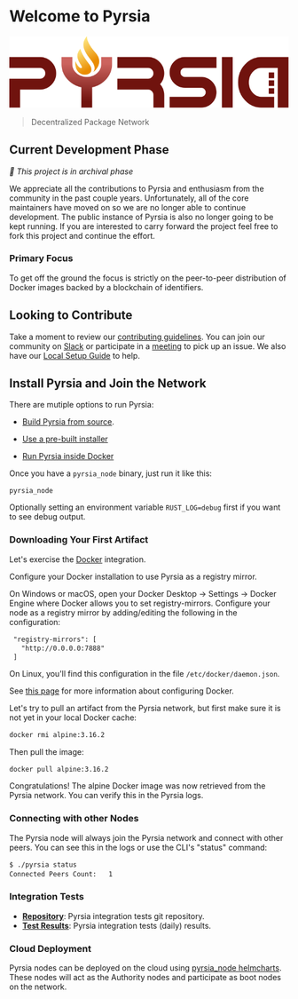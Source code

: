 # Welcome to Pyrsia

![logo](https://raw.githubusercontent.com/pyrsia/.github/main/images/logo-color.svg)

> Decentralized Package Network

## Current Development Phase

_📢 This project is in archival phase_

We appreciate all the contributions to Pyrsia and enthusiasm from the community in the past couple years. Unfortunately, all of the core maintainers have moved on so we are no longer able to continue development. The public instance of Pyrsia is also no longer going to be kept running. If you are interested to carry forward the project feel free to fork this project and continue the effort.

### Primary Focus

To get off the ground the focus is strictly on the peer-to-peer distribution of Docker images backed by a blockchain of identifiers.

## Looking to Contribute

Take a moment to review our [contributing guidelines](https://github.com/pyrsia/.github/blob/main/contributing.md).
You can join our community on [Slack](https://cdeliveryfdn.slack.com/join/shared_invite/zt-1eryue9cw-9YpgrfIfsTcDS~hGHchURg) or participate in a [meeting](https://pyrsia.io/docs/social/#calendar) to pick up an issue. We also have our [Local Setup Guide](/docs/community/get_involved/local_dev_setup/) to help.

## Install Pyrsia and Join the Network

There are mutiple options to run Pyrsia:

- [Build Pyrsia from source](/docs/community/get_involved/local_dev_setup.md).

- [Use a pre-built installer](/docs/tutorials/quick-installation/)

- [Run Pyrsia inside Docker](/docs/tutorials/quick-installation/#run-pyrsia-in-docker)

Once you have a `pyrsia_node` binary, just run it like this:

```shell
pyrsia_node
```

Optionally setting an environment variable `RUST_LOG=debug` first if you want to
see debug output.

### Downloading Your First Artifact

Let's exercise the [Docker](https://www.docker.com/) integration.

Configure your Docker installation to use Pyrsia as a registry mirror.

On Windows or macOS, open your Docker Desktop -> Settings ->
Docker Engine where Docker allows you to set registry-mirrors. Configure your node
as a registry mirror by adding/editing the following in the configuration:

```jsonc
 "registry-mirrors": [
   "http://0.0.0.0:7888"
 ]
```

On Linux, you'll find this configuration in the file `/etc/docker/daemon.json`.

See [this page](/docs/tutorials/docker/#configure-docker) for more information about
configuring Docker.

Let's try to pull an artifact from the Pyrsia network, but first make sure it is
not yet in your local Docker cache:

```sh
docker rmi alpine:3.16.2
```

Then pull the image:

```sh
docker pull alpine:3.16.2
```

Congratulations! The alpine Docker image was now retrieved from the Pyrsia network.
You can verify this in the Pyrsia logs.

### Connecting with other Nodes

The Pyrsia node will always join the Pyrsia network and connect with other peers.
You can see this in the logs or use the CLI's "status" command:

```sh
$ ./pyrsia status
Connected Peers Count:   1
```

### Integration Tests

- **[Repository](https://github.com/pyrsia/pyrsia-integration-tests)**: Pyrsia integration tests git repository.
- **[Test Results](https://github.com/pyrsia/pyrsia-integration-tests/actions/workflows/run-bats-tests.yml)**: Pyrsia integration tests (daily) results.

### Cloud Deployment

Pyrsia nodes can be deployed on the cloud using [pyrsia_node helmcharts](https://artifacthub.io/packages/helm/pyrsia-nightly/pyrsia-node). These nodes will act as the Authority nodes and participate as boot nodes on the network.
